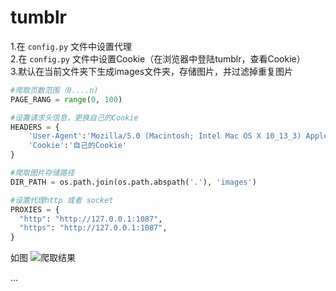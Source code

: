 # tumblr

1.在 `config.py` 文件中设置代理  
2.在 `config.py` 文件中设置Cookie（在浏览器中登陆tumblr，查看Cookie）     
3.默认在当前文件夹下生成images文件夹，存储图片，并过滤掉重复图片

```Python
#爬取页数范围（0....n)
PAGE_RANG = range(0, 100)

#设置请求头信息，更换自己的Cookie
HEADERS = {
    'User-Agent':'Mozilla/5.0 (Macintosh; Intel Mac OS X 10_13_3) AppleWebKit/537.36 (KHTML, like Gecko) Chrome/65.0.3325.162 Safari/537.36',
    'Cookie':'自己的Cookie'
}

#爬取图片存储路径
DIR_PATH = os.path.join(os.path.abspath('.'), 'images')

#设置代理http 或者 socket
PROXIES = {
  "http": "http://127.0.0.1:1087",
  "https": "http://127.0.0.1:1087",
}

```

如图
![爬取结果](https://github.com/yichahucha/tumblr_spider/blob/master/WX20181214-132916@2x.png?raw=true)

...